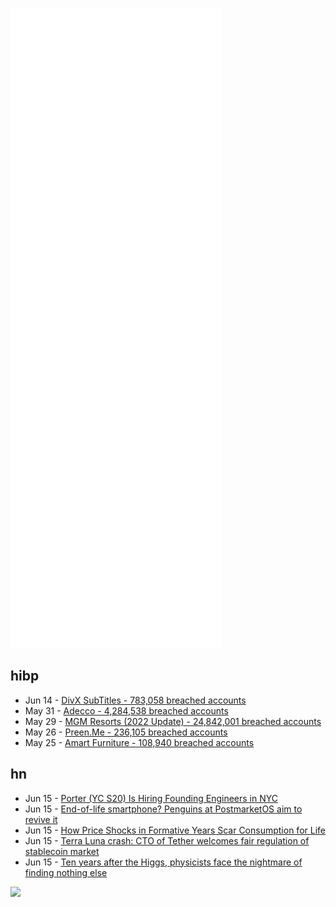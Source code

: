 ![Metrics](https://raw.githubusercontent.com/phixion/phixion/master/metrics.svg)

## hibp

<!--
for https://github.com/phixion/phixion/blob/main/.github/workflows/feeds.yml
-->
<!--START_SECTION:haveibeenpwnd-->
- Jun 14 - [DivX SubTitles - 783,058 breached accounts](https://haveibeenpwned.com/PwnedWebsites#DivXSubTitles)
- May 31 - [Adecco - 4,284,538 breached accounts](https://haveibeenpwned.com/PwnedWebsites#Adecco)
- May 29 - [MGM Resorts (2022 Update) - 24,842,001 breached accounts](https://haveibeenpwned.com/PwnedWebsites#MGM2022Update)
- May 26 - [Preen.Me - 236,105 breached accounts](https://haveibeenpwned.com/PwnedWebsites#PreenMe)
- May 25 - [Amart Furniture - 108,940 breached accounts](https://haveibeenpwned.com/PwnedWebsites#AmartFurniture)
<!--END_SECTION:haveibeenpwnd-->

## hn

<!--
for https://github.com/phixion/phixion/blob/main/.github/workflows/feeds.yml
-->
<!--START_SECTION:hn-->
- Jun 15 - [Porter (YC S20) Is Hiring Founding Engineers in NYC](https://www.ycombinator.com/companies/porter/jobs)
- Jun 15 - [End-of-life smartphone? Penguins at PostmarketOS aim to revive it](https://www.theregister.com/2022/06/15/postmarketos_2206/)
- Jun 15 - [How Price Shocks in Formative Years Scar Consumption for Life](https://knowledge.wharton.upenn.edu/article/how-price-shocks-in-formative-years-scar-consumption-for-life/)
- Jun 15 - [Terra Luna crash: CTO of Tether welcomes fair regulation of stablecoin market](https://www.businessinsider.com/cryptocurrency-tether-terra-luna-stablecoin-crash-regulation-cbdcs-2022-6)
- Jun 15 - [Ten years after the Higgs, physicists face the nightmare of finding nothing else](https://www.science.org/content/article/ten-years-after-higgs-physicists-face-nightmare-finding-nothing-else)
<!--END_SECTION:hn-->

<!--
for https://yhype.me
-->
![](https://hit.yhype.me/github/profile?user_id=13013670)
